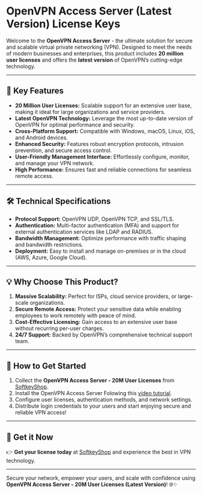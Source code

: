 # OpenVPN Access Server (Latest Version) License Keys

Welcome to the **OpenVPN Access Server** - the ultimate solution for secure and scalable virtual private networking (VPN). Designed to meet the needs of modern businesses and enterprises, this product includes **20 million user licenses** and offers the **latest version** of OpenVPN’s cutting-edge technology.  

---

## 🌟 **Key Features**

- **20 Million User Licenses:** Scalable support for an extensive user base, making it ideal for large organizations and service providers.
- **Latest OpenVPN Technology:** Leverage the most up-to-date version of OpenVPN for optimal performance and security.
- **Cross-Platform Support:** Compatible with Windows, macOS, Linux, iOS, and Android devices.
- **Enhanced Security:** Features robust encryption protocols, intrusion prevention, and secure access control.
- **User-Friendly Management Interface:** Effortlessly configure, monitor, and manage your VPN network.
- **High Performance:** Ensures fast and reliable connections for seamless remote access.

---

## 🛠️ **Technical Specifications**

- **Protocol Support:** OpenVPN UDP, OpenVPN TCP, and SSL/TLS.
- **Authentication:** Multi-factor authentication (MFA) and support for external authentication services like LDAP and RADIUS.
- **Bandwidth Management:** Optimize performance with traffic shaping and bandwidth restrictions.
- **Deployment:** Easy to install and manage on-premises or in the cloud (AWS, Azure, Google Cloud).

---

## 💡 **Why Choose This Product?**

1. **Massive Scalability:** Perfect for ISPs, cloud service providers, or large-scale organizations.
2. **Secure Remote Access:** Protect your sensitive data while enabling employees to work remotely with peace of mind.
3. **Cost-Effective Licensing:** Gain access to an extensive user base without recurring per-user charges.
4. **24/7 Support:** Backed by OpenVPN’s comprehensive technical support team.

---

## 🚀 **How to Get Started**

1. Collect the **OpenVPN Access Server - 20M User Licenses** from [SoftkeyShop](https://softkeyshop.com/product/openvpn-access-server-20m-user-licenses-latest-version/).
2. Install the OpenVPN Access Server Folowing this [video tutorial](https://www.youtube.com/watch?v=nAELyIEOGfE).
3. Configure user licenses, authentication methods, and network settings.
4. Distribute login credentials to your users and start enjoying secure and reliable VPN access!

---



## 🛒 **Get it Now**

👉 **Get your license today** at [SoftkeyShop](https://softkeyshop.com/product/openvpn-access-server-20m-user-licenses-latest-version/) and experience the best in VPN technology.

---



Secure your network, empower your users, and scale with confidence using **OpenVPN Access Server - 20M User Licenses (Latest Version)**! 🌐✨
